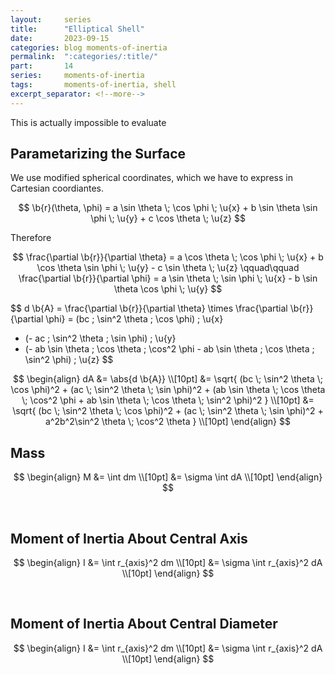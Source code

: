 ```yaml
---
layout:     series
title:      "Elliptical Shell"
date:       2023-09-15
categories: blog moments-of-inertia
permalink:  ":categories/:title/"
part:       14
series:     moments-of-inertia
tags:       moments-of-inertia, shell
excerpt_separator: <!--more-->
---
```


This is actually impossible to evaluate

## Parametarizing the Surface

We use modified spherical coordinates, which we have to express in Cartesian coordiantes.

$$
\b{r}(\theta, \phi) = a \sin \theta \; \cos \phi \; \u{x} + b \sin \theta \sin \phi \; \u{y} + c \cos \theta \; \u{z}
$$

Therefore

$$
\frac{\partial \b{r}}{\partial \theta} = a \cos \theta \; \cos \phi \; \u{x} + b \cos \theta \sin \phi \; \u{y} - c \sin \theta \; \u{z}
\qquad\qquad
\frac{\partial \b{r}}{\partial \phi} = a \sin \theta \; \sin \phi \; \u{x} - b \sin \theta \cos \phi \; \u{y}
$$


$$
d \b{A} = \frac{\partial \b{r}}{\partial \theta} \times \frac{\partial \b{r}}{\partial \phi} 
= (bc \; \sin^2 \theta \; \cos \phi) \; \u{x}
+ (- ac \; \sin^2 \theta \; \sin \phi) \; \u{y}
+ (- ab \sin \theta \; \cos \theta \; \cos^2 \phi - ab \sin \theta \; \cos \theta \; \sin^2 \phi) \; \u{z}
$$

$$
\begin{align}
    dA &= \abs{d \b{A}} \\[10pt]
    &= \sqrt{ (bc \; \sin^2 \theta \; \cos \phi)^2 + (ac \; \sin^2 \theta \; \sin \phi)^2 + (ab \sin \theta \; \cos \theta \; \cos^2 \phi + ab \sin \theta \; \cos \theta \; \sin^2 \phi)^2 } \\[10pt]
    &= \sqrt{ (bc \; \sin^2 \theta \; \cos \phi)^2 + (ac \; \sin^2 \theta \; \sin \phi)^2 + a^2b^2\sin^2 \theta \; \cos^2 \theta } \\[10pt]
\end{align}
$$


## Mass

$$
\begin{align}
    M &= \int dm \\[10pt]
    &= \sigma \int dA \\[10pt]
\end{align}
$$

<br>

## Moment of Inertia About Central Axis

$$
\begin{align}
    I &= \int r_{axis}^2 dm \\[10pt]
    &= \sigma \int r_{axis}^2 dA \\[10pt]
\end{align}
$$

<br>

## Moment of Inertia About Central Diameter

$$
\begin{align}
    I &= \int r_{axis}^2 dm \\[10pt]
    &= \sigma \int r_{axis}^2 dA \\[10pt]
\end{align}
$$